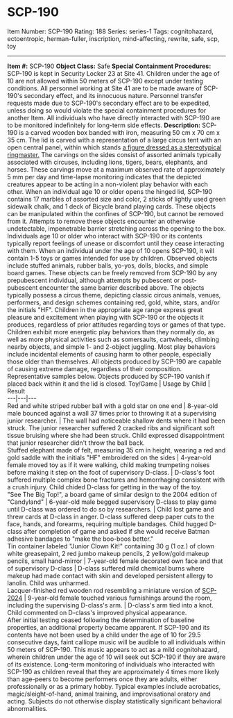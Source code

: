 # SCP-190
Item Number: SCP-190
Rating: 188
Series: series-1
Tags: cognitohazard, ectoentropic, herman-fuller, inscription, mind-affecting, rewrite, safe, scp, toy

---

**Item #:** SCP-190
**Object Class:** Safe
**Special Containment Procedures:** SCP-190 is kept in Security Locker 23 at Site 41. Children under the age of 10 are not allowed within 50 meters of SCP-190 except under testing conditions. All personnel working at Site 41 are to be made aware of SCP-190's secondary effect, and its innocuous nature. Personnel transfer requests made due to SCP-190's secondary effect are to be expedited, unless doing so would violate the special containment procedures for another Item.
All individuals who have directly interacted with SCP-190 are to be monitored indefinitely for long-term side effects.
**Description:** SCP-190 is a carved wooden box banded with iron, measuring 50 cm x 70 cm x 35 cm. The lid is carved with a representation of a large circus tent with an open central panel, within which stands [a figure dressed as a stereotypical ringmaster.](/herman-fuller-hub) The carvings on the sides consist of assorted animals typically associated with circuses, including lions, tigers, bears, elephants, and horses. These carvings move at a maximum observed rate of approximately 5 mm per day and time-lapse monitoring indicates that the depicted creatures appear to be acting in a non-violent play behavior with each other.
When an individual age 10 or older opens the hinged lid, SCP-190 contains 17 marbles of assorted size and color, 2 sticks of lightly used green sidewalk chalk, and 1 deck of Bicycle brand playing cards. These objects can be manipulated within the confines of SCP-190, but cannot be removed from it. Attempts to remove these objects encounter an otherwise undetectable, impenetrable barrier stretching across the opening to the box. Individuals age 10 or older who interact with SCP-190 or its contents typically report feelings of unease or discomfort until they cease interacting with them.
When an individual under the age of 10 opens SCP-190, it will contain 1-5 toys or games intended for use by children. Observed objects include stuffed animals, rubber balls, yo-yos, dolls, blocks, and simple board games. These objects can be freely removed from SCP-190 by any prepubescent individual, although attempts by pubescent or post-pubescent encounter the same barrier described above. The objects typically possess a circus theme, depicting classic circus animals, venues, performers, and design schemes containing red, gold, white, stars, and/or the initials "HF".
Children in the appropriate age range express great pleasure and excitement when playing with SCP-190 or the objects it produces, regardless of prior attitudes regarding toys or games of that type. Children exhibit more energetic play behaviors than they normally do, as well as more physical activities such as somersaults, cartwheels, climbing nearby objects, and simple 1- and 2-object juggling. Most play behaviors include incidental elements of causing harm to other people, especially those older than themselves. All objects produced by SCP-190 are capable of causing extreme damage, regardless of their composition. Representative samples below. Objects produced by SCP-190 vanish if placed back within it and the lid is closed.
Toy/Game | Usage by Child | Result  
---|---|---  
Red and white striped rubber ball with a gold star on one end | 8-year-old male bounced against a wall 37 times prior to throwing it at a supervising junior researcher. | The wall had noticeable shallow dents where it had been struck. The junior researcher suffered 2 cracked ribs and significant soft tissue bruising where she had been struck. Child expressed disappointment that junior researcher didn't throw the ball back.  
Stuffed elephant made of felt, measuring 35 cm in height, wearing a red and gold saddle with the initials "HF" embroidered on the sides | 4-year-old female moved toy as if it were walking, child making trumpeting noises before making it step on the foot of supervisory D-class. | D-class's foot suffered multiple complex bone fractures and hemorrhaging consistent with a crush injury. Child chided D-class for getting in the way of the toy.  
"See The Big Top!", a board game of similar design to the 2004 edition of "Candyland" | 6-year-old male begged supervisory D-class to play game until D-class was ordered to do so by researchers. | Child lost game and threw cards at D-class in anger. D-class suffered deep paper cuts to the face, hands, and forearms, requiring multiple bandages. Child hugged D-class after completion of game and asked if she would receive Batman adhesive bandages to "make the boo-boos better."  
Tin container labeled "Junior Clown Kit!" containing 30 g (1 oz.) of clown white greasepaint, 2 red jumbo makeup pencils, 2 yellow/gold makeup pencils, small hand-mirror | 7-year-old female decorated own face and that of supervisory D-class | D-class suffered mild chemical burns where makeup had made contact with skin and developed persistent allergy to lanolin. Child was unharmed.  
Lacquer-finished red wooden rod resembling a miniature version of [SCP-2024](/scp-2024) | 9-year-old female touched various furnishings around the room, including the supervising D-class's arm. | D-class's arm tied into a knot. Child commented on D-class's improved physical appearance.  
After initial testing ceased following the determination of baseline properties, an additional property became apparent. If SCP-190 and its contents have not been used by a child under the age of 10 for 29.5 consecutive days, faint calliope music will be audible to all individuals within 50 meters of SCP-190. This music appears to act as a mild cognitohazard, wherein children under the age of 10 will seek out SCP-190 if they are aware of its existence.
Long-term monitoring of individuals who interacted with SCP-190 as children reveal that they are approximately 4 times more likely than age-peers to become performers once they are adults, either professionally or as a primary hobby. Typical examples include acrobatics, magic/sleight-of-hand, animal training, and improvisational oratory and acting. Subjects do not otherwise display statistically significant behavioral abnormalities.